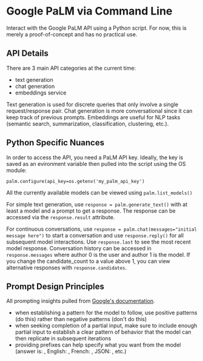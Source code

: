 # Google PaLM via Command Line

Interact with the Google PaLM API using a Python script.
For now, this is merely a proof-of-concept and has no practical use.

## API Details

There are 3 main API categories at the current time:

- text generation
- chat generation
- embeddings service

Text generation is used for discrete queries that only involve a single request/response pair.
Chat generation is more conversational since it can keep track of previous prompts.
Embeddings are useful for NLP tasks (semantic search, summarization, classification, clustering, etc.).

## Python Specific Nuances

In order to access the API, you need a PaLM API key. Ideally, the key is saved as an evironment variable 
then pulled into the script using the OS module:

`palm.configure(api_key=os.getenv('my_palm_api_key')`

All the currently available models can be viewed using `palm.list_models()`

For simple text generation, use `response = palm.generate_text()` with at least a model and a prompt to get a response.
The response can be accessed via the `response.result` attribute.

For continuous conversations, use `response = palm.chat(messages="initial message here")` to start a conversation and 
use `response.reply()` for all subsequent model interactions. Use `response.last` to see the most recent model response.
Conversation history can be accessed in `response.messages` where author 0 is the user and author 1 is the model.
If you change the candidate_count to a value above 1, you can view alternative responses with `response.candidates`.

## Prompt Design Principles

All prompting insights pulled from [Google's documentation](https://developers.generativeai.google/guide/prompt_best_practices).

- when establishing a pattern for the model to follow, use positive patterns (do this) rather than negative patterns (don't do this)
- when seeking completion of a partial input, make sure to include enough partial input to establish a clear pattern of behavior that 
the model can then replicate in subsequent iterations
- providing prefixes can help specify what you want from the model (answer is: , English: , French: , JSON: , etc.)

